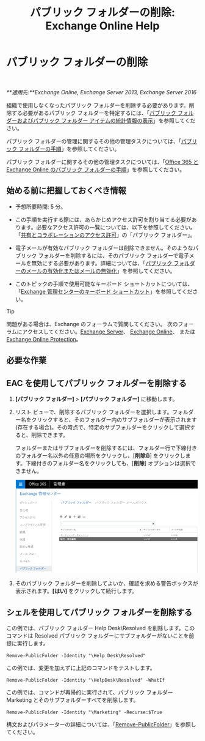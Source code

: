 ﻿---
title: 'パブリック フォルダーの削除: Exchange Online Help'
TOCTitle: パブリック フォルダーの削除
ms:assetid: 334b831d-e372-4d85-a407-5c8a5d0e78de
ms:mtpsurl: https://technet.microsoft.com/ja-jp/library/Aa997202(v=EXCHG.150)
ms:contentKeyID: 49896184
ms.date: 05/22/2018
mtps_version: v=EXCHG.150
ms.translationtype: HT
---

# パブリック フォルダーの削除

 

_**適用先:**Exchange Online, Exchange Server 2013, Exchange Server 2016_

組織で使用しなくなったパブリック フォルダーを削除する必要があります。削除する必要があるパブリック フォルダーを特定するには、「[パブリック フォルダーおよびパブリック フォルダー アイテムの統計情報の表示](view-statistics-for-public-folders-and-public-folder-items-exchange-2013-help.md)」を参照してください。

パブリック フォルダーの管理に関するその他の管理タスクについては、「[パブリック フォルダーの手順](public-folder-procedures-exchange-2013-help.md)」を参照してください。

パブリック フォルダーに関するその他の管理タスクについては、「[Office 365 と Exchange Online のパブリック フォルダーの手順](https://technet.microsoft.com/ja-jp/library/jj966272\(v=exchg.150\))」を参照してください。

## 始める前に把握しておくべき情報

  - 予想所要時間: 5 分。

  - この手順を実行する際には、あらかじめアクセス許可を割り当てる必要があります。必要なアクセス許可の一覧については、以下を参照してください。「[共有とコラボレーションのアクセス許可](sharing-and-collaboration-permissions-exchange-2013-help.md)」の「パブリック フォルダー」。

  - 電子メールが有効なパブリック フォルダーは削除できません。そのようなパブリック フォルダーを削除するには、そのパブリック フォルダーで電子メールを無効にする必要があります。詳細については、「[パブリック フォルダーのメールの有効化またはメールの無効化](mail-enable-or-mail-disable-a-public-folder-exchange-2013-help.md)」を参照してください。

  - このトピックの手順で使用可能なキーボード ショートカットについては、「[Exchange 管理センターのキーボード ショートカット](keyboard-shortcuts-in-the-exchange-admin-center-exchange-online-protection-help.md)」を参照してください。


> [!TIP]
> 問題がある場合は、Exchange のフォーラムで質問してください。 次のフォーラムにアクセスしてください。<A href="https://go.microsoft.com/fwlink/p/?linkid=60612">Exchange Server</A>、 <A href="https://go.microsoft.com/fwlink/p/?linkid=267542">Exchange Online</A>、 または <A href="https://go.microsoft.com/fwlink/p/?linkid=285351">Exchange Online Protection</A>。



## 必要な作業

## EAC を使用してパブリック フォルダーを削除する

1.  **\[パブリック フォルダー\]** \> **\[パブリック フォルダー\]** に移動します。

2.  リスト ビューで、削除するパブリック フォルダーを選択します。フォルダー名をクリックすると、そのフォルダー内のサブフォルダーが表示されます (存在する場合)。その時点で、特定のサブフォルダーをクリックして選択すると、削除できます。
    
    フォルダーまたはサブフォルダーを削除するには、フォルダー行で下線付きのフォルダー名以外の任意の場所をクリックし、\[**削除**![\[削除\] アイコン](images/JJ651670.14f639f6-61e8-4418-bbfb-0db14de9d2f5(EXCHG.150).gif "[削除] アイコン")\] をクリックします。下線付きのフォルダー名をクリックしても、\[**削除**\] オプションは選択できません。
    
    ![削除するパブリック フォルダーの選択](images/Aa997202.8666290d-3f19-4c70-afe3-45569762718b(EXCHG.150).png "削除するパブリック フォルダーの選択")  

3.  そのパブリック フォルダーを削除してよいか、確認を求める警告ボックスが表示されます。**\[はい\]** をクリックして続行します。

## シェルを使用してパブリック フォルダーを削除する

この例では、パブリック フォルダー Help Desk\\Resolved を削除します。このコマンドは Resolved パブリック フォルダーにサブフォルダーがないことを前提に実行します。

    Remove-PublicFolder -Identity "\Help Desk\Resolved"

この例では、変更を加えずに上記のコマンドをテストします。

    Remove-PublicFolder -Identity "\HelpDesk\Resolved" -WhatIf

この例では、コマンドが再帰的に実行されて、パブリック フォルダー Marketing とそのサブフォルダーすべてを削除します。

    Remove-PublicFolder -Identity "\Marketing" -Recurse:$True

構文およびパラメーターの詳細については、「[Remove-PublicFolder](https://technet.microsoft.com/ja-jp/library/bb124894\(v=exchg.150\))」を参照してください。

